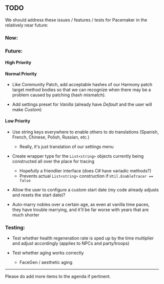 ## TODO

We should address these issues / features / tests for Pacemaker in the relatively near future:

### Now:

### Future:

#### High Priority

#### Normal Priority

- Like Community Patch, add acceptable hashes of our Harmony patch target method bodies so that we can recognize when there may be a problem caused by patching (hash mismatch).


- Add settings preset for *Vanilla* (already have *Default* and the user will make *Custom*)


#### Low Priority

- Use string keys everywhere to enable others to do translations (Spanish, French, Chinese, Polish, Russian, etc.)
  - Really, it's just translation of our settings menu

- Create wrapper type for the `List<string>` objects currently being constructed all over the place for tracing
  - Hopefully a friendlier interface (does C# have variadic methods?)
  - Prevents actual `List<string>` construction if `Util.EnableTracer == false`


- Allow the user to configure a custom start date (my code already adjusts and resets the start date)?


- Auto-marry nobles over a certain age, as even at vanilla time paces, they have trouble marrying, and it'll be far worse with years that are much shorter


### Testing:


- Test whether health regeneration rate is sped up by the time multiplier and adjust accordingly (applies to NPCs and party/troops)

- Test whether aging works correctly
  - FaceGen / aesthetic aging

---

Please do add more items to the agenda if pertinent.
